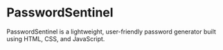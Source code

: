 # PasswordSentinel
PasswordSentinel is a lightweight, user-friendly password generator built using HTML, CSS, and JavaScript.
